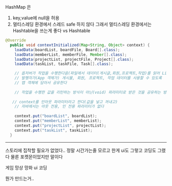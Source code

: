 HashMap 은 
1. key,value에 null을 허용
2. 멀티스레딩 환경에서 스레드 safe 하지 않다 
그래서 멀티스레딩 환경에서는 Hashtable을 쓰는게 좋다
vs Hashtable

```java
@Override
  public void contextInitialized(Map<String, Object> context) {
    loadData(boardList, boardFile, Board[].class);
    loadData(memberList, memberFile, Member[].class);
    loadData(projectList, projectFile, Project[].class);
    loadData(taskList, taskFile, Task[].class);

    // 옵저버가 작업을 수행한다음(파일에서 데이터(게시글,회원,프로젝트,작업)를 읽어 List 컬렉션에 저장한다음)
    // 발행자가(App 객체가) 게시물, 회원, 프로젝트, 작업 데이터를 사용할 수 있도록
    // 맵 객체에 담아서 공유한다
    
    // 작업을 수행한 값을 리턴하는 방식이 아닌(void) 파라미터로 받은 것을 공유하는 방식
    
   // context를 인아웃 파라미터라고 한다(값을 넣고 꺼내고)
    // 자바에서는 아웃 전용, 인 전용 파라미터가 없다
    
    context.put("boardList", boardList);
    context.put("memberList", memberList);
    context.put("projectList", projectList);
    context.put("taskList", taskList);
  }
```

- - -

스토리에 집착할 필요가 없었다..
정말 시간가는줄 모르고 한게
ui도 그렇고 코딩도 그랬다
물론 포켓몬이었지만 말이다

게임 망상 망화 
ui 코딩

뭔가 만드는거..